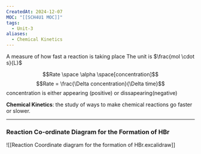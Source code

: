 ```yaml
---
CreatedAt: 2024-12-07
MOC: "[[SCH4U1 MOC]]"
tags:
  - Unit-3
aliases:
  - Chemical Kinetics
---
```

A measure of how fast a reaction is taking place
The unit is $\frac{mol \cdot s}{L}$

$$Rate \space  \alpha \space[concentration]$$
$$Rate = \frac{\Delta concentration}{\Delta time}$$
concentration is either appearing (positive) or dissapearing(negative)

**Chemical Kinetics**: the study of ways to make chemical reactions go faster or slower.

---
### Reaction Co-ordinate Diagram for the Formation of HBr
![[Reaction Coordinate diagram for the formation of HBr.excalidraw]]


